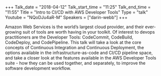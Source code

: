 +++
Talk_date = "2018-04-12"
Talk_start_time = "11:25"
Talk_end_time = "11:55"
Title = "Intro to CI/CD with AWS Developer Tools"
Type = "talk"
Youtube = "NQoDJu4aR-M"
Speakers = ["darin-webb"]
+++

Amazon Web Services is the world’s largest cloud provider, and their ever-growing suit of tools are worth having in your toolkit. Of interest to devops practitioners are the Developer Tools: CodeCommit, CodeBuild, CodeDeploy, and CodePipeline. This talk will take a look at the core concepts of Continuous Integration and Continuous Deployment, the options available in the infrastructure-as-code and CI/CD pipeline space, and take a closer look at the features available in the AWS Developer Tools suite - how they can be used together, and separately, to improve the software development workflow.